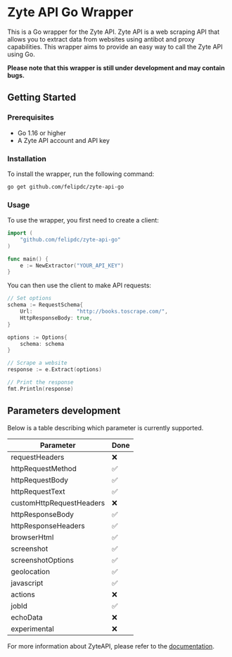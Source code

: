 # Zyte API Go Wrapper
This is a Go wrapper for the Zyte API. Zyte API is a web scraping API that allows you to extract data from websites using antibot and proxy capabilities. This wrapper aims to provide an easy way to call the Zyte API using Go.

**Please note that this wrapper is still under development and may contain bugs.**

## Getting Started
### Prerequisites
- Go 1.16 or higher
- A Zyte API account and API key

### Installation
To install the wrapper, run the following command:

```bash
go get github.com/felipdc/zyte-api-go
```
### Usage
To use the wrapper, you first need to create a client:

```go
import (
    "github.com/felipdc/zyte-api-go"
)

func main() {
    e := NewExtractor("YOUR_API_KEY")
}
```
You can then use the client to make API requests:

```go
// Set options
schema := RequestSchema{
    Url:              "http://books.toscrape.com/",
    HttpResponseBody: true,
}

options := Options{
    schema: schema
}

// Scrape a website
response := e.Extract(options)

// Print the response
fmt.Println(response)
```

## Parameters development
Below is a table describing which parameter is currently supported.

| Parameter                | Done |
|--------------------------|------|
| requestHeaders           | ❌    |
| httpRequestMethod        | ✅    |
| httpRequestBody          | ✅    |
| httpRequestText          | ✅    |
| customHttpRequestHeaders | ❌    |
| httpResponseBody         | ✅    |
| httpResponseHeaders      | ✅    |
| browserHtml              | ✅    |
| screenshot               | ✅    |
| screenshotOptions        | ✅    |
| geolocation              | ✅    |
| javascript               | ✅    |
| actions                  | ❌    |
| jobId                    | ✅    |
| echoData                 | ❌    |
| experimental             | ❌    |

For more information about ZyteAPI, please refer to the [documentation](https://docs.zyte.com/zyte-api/reference/http.html#).